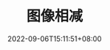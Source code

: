 ---
title: "图像相减"
date: 2022-09-06T15:11:51+08:00
draft: false
# description
description: "This is meta description"
---